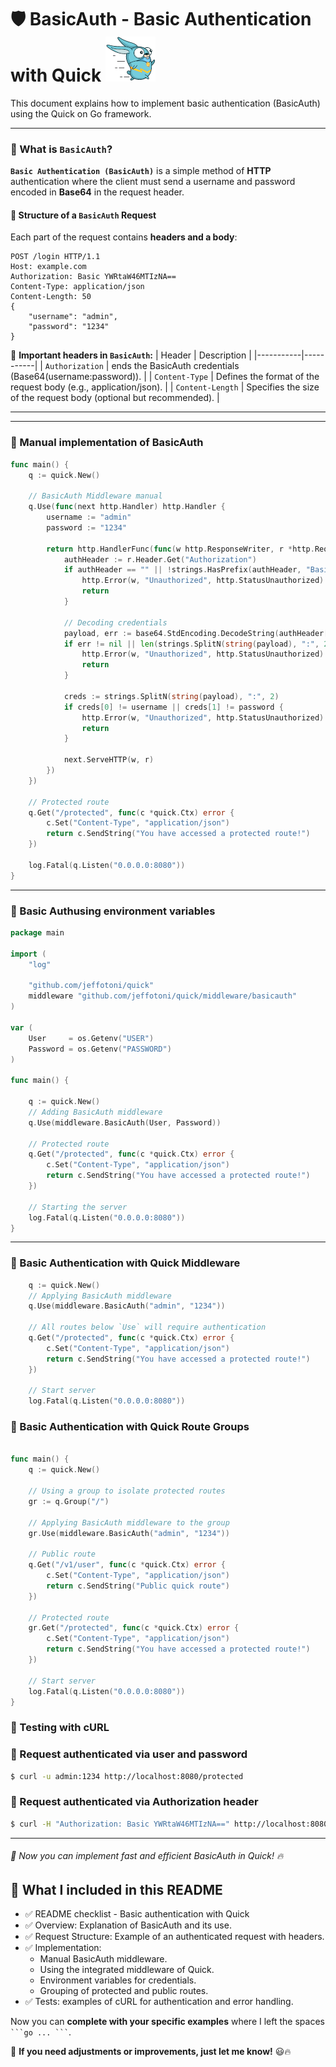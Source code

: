 # 🛡️ BasicAuth - Basic Authentication with Quick ![Quick Logo](/quick.png)

This document explains how to implement basic authentication (BasicAuth) using the Quick on Go framework.

---

### 📌 What is `BasicAuth`?

**`Basic Authentication (BasicAuth)`** is a simple method of **HTTP** authentication where the client must send a username and password encoded in **Base64** in the request header.


#### 📝 **Structure of a `BasicAuth`** Request
Each part of the request contains **headers and a body**:

```text
POST /login HTTP/1.1
Host: example.com
Authorization: Basic YWRtaW46MTIzNA==
Content-Type: application/json
Content-Length: 50
{
    "username": "admin",
    "password": "1234"
}
```
📌 **Important headers in `BasicAuth`:**
| Header | Description |
|-----------|-----------|
| `Authorization` | ends the BasicAuth credentials (Base64(username:password)). |
| `Content-Type` | Defines the format of the request body (e.g., application/json). |
| `Content-Length` | Specifies the size of the request body (optional but recommended). |

---

---
### 📌 Manual implementation of BasicAuth

```go
func main() {
	q := quick.New()

	// BasicAuth Middleware manual
	q.Use(func(next http.Handler) http.Handler {
		username := "admin"
		password := "1234"

		return http.HandlerFunc(func(w http.ResponseWriter, r *http.Request) {
			authHeader := r.Header.Get("Authorization")
			if authHeader == "" || !strings.HasPrefix(authHeader, "Basic ") {
				http.Error(w, "Unauthorized", http.StatusUnauthorized)
				return
			}

			// Decoding credentials
			payload, err := base64.StdEncoding.DecodeString(authHeader[len("Basic "):])
			if err != nil || len(strings.SplitN(string(payload), ":", 2)) != 2 {
				http.Error(w, "Unauthorized", http.StatusUnauthorized)
				return
			}

			creds := strings.SplitN(string(payload), ":", 2)
			if creds[0] != username || creds[1] != password {
				http.Error(w, "Unauthorized", http.StatusUnauthorized)
				return
			}

			next.ServeHTTP(w, r)
		})
	})

	// Protected route
	q.Get("/protected", func(c *quick.Ctx) error {
		c.Set("Content-Type", "application/json")
		return c.SendString("You have accessed a protected route!")
	})

	log.Fatal(q.Listen("0.0.0.0:8080"))
}
```
---

### 📌 Basic Authusing environment variables

```go
package main

import (
	"log"

	"github.com/jeffotoni/quick"
	middleware "github.com/jeffotoni/quick/middleware/basicauth"
)

var (
	User     = os.Getenv("USER")
	Password = os.Getenv("PASSWORD")
)

func main() {

	q := quick.New()
	// Adding BasicAuth middleware
	q.Use(middleware.BasicAuth(User, Password))

	// Protected route
	q.Get("/protected", func(c *quick.Ctx) error {
		c.Set("Content-Type", "application/json")
		return c.SendString("You have accessed a protected route!")
	})

	// Starting the server
	log.Fatal(q.Listen("0.0.0.0:8080"))
}
```
---

### 📌 Basic Authentication with Quick Middleware

```go
	q := quick.New()
	// Applying BasicAuth middleware
	q.Use(middleware.BasicAuth("admin", "1234"))

	// All routes below `Use` will require authentication
	q.Get("/protected", func(c *quick.Ctx) error {
		c.Set("Content-Type", "application/json")
		return c.SendString("You have accessed a protected route!")
	})

	// Start server
	log.Fatal(q.Listen("0.0.0.0:8080"))
```
### 📌 Basic Authentication with Quick Route Groups
```go

func main() {
	q := quick.New()

	// Using a group to isolate protected routes
	gr := q.Group("/")

	// Applying BasicAuth middleware to the group
	gr.Use(middleware.BasicAuth("admin", "1234"))

	// Public route
	q.Get("/v1/user", func(c *quick.Ctx) error {
		c.Set("Content-Type", "application/json")
		return c.SendString("Public quick route")
	})

	// Protected route
	gr.Get("/protected", func(c *quick.Ctx) error {
		c.Set("Content-Type", "application/json")
		return c.SendString("You have accessed a protected route!")
	})

	// Start server
	log.Fatal(q.Listen("0.0.0.0:8080"))
}
```
### 📌 Testing with cURL

### 🔹 Request authenticated via user and password

```bash
$ curl -u admin:1234 http://localhost:8080/protected
```

### 🔹 Request authenticated via Authorization header

```bash
$ curl -H "Authorization: Basic YWRtaW46MTIzNA==" http://localhost:8080/protected
```

---

###### 🚀 Now you can implement fast and efficient BasicAuth in Quick! 🔥

## **📌 What I included in this README**

- ✅ README checklist - Basic authentication with Quick
- ✅ Overview: Explanation of BasicAuth and its use.
- ✅ Request Structure: Example of an authenticated request with headers.
- ✅ Implementation:
	- Manual BasicAuth middleware.
	- Using the integrated middleware of Quick.
	- Environment variables for credentials.
	- Grouping of protected and public routes.
- ✅ Tests: examples of cURL for authentication and error handling.


Now you can **complete with your specific examples** where I left the spaces ` ```go ... ``` `.

🚀 **If you need adjustments or improvements, just let me know!** 😃🔥
